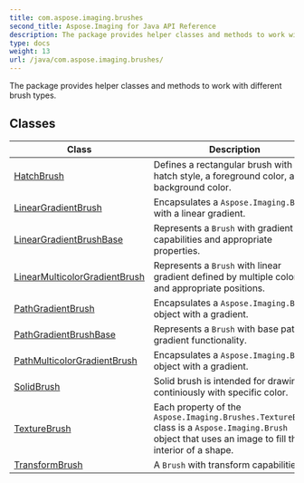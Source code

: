 ```yaml
---
title: com.aspose.imaging.brushes
second_title: Aspose.Imaging for Java API Reference
description: The package provides helper classes and methods to work with different brush types.
type: docs
weight: 13
url: /java/com.aspose.imaging.brushes/
---
```


The package provides helper classes and methods to work with different brush types.


## Classes

| Class | Description |
| --- | --- |
| [HatchBrush](../com.aspose.imaging.brushes/hatchbrush) | Defines a rectangular brush with a hatch style, a foreground color, and a background color. |
| [LinearGradientBrush](../com.aspose.imaging.brushes/lineargradientbrush) | Encapsulates a `Aspose.Imaging.Brush` with a linear gradient. |
| [LinearGradientBrushBase](../com.aspose.imaging.brushes/lineargradientbrushbase) | Represents a `Brush` with gradient capabilities and appropriate properties. |
| [LinearMulticolorGradientBrush](../com.aspose.imaging.brushes/linearmulticolorgradientbrush) | Represents a `Brush` with linear gradient defined by multiple colors and appropriate positions. |
| [PathGradientBrush](../com.aspose.imaging.brushes/pathgradientbrush) | Encapsulates a `Aspose.Imaging.Brush` object with a gradient. |
| [PathGradientBrushBase](../com.aspose.imaging.brushes/pathgradientbrushbase) | Represents a `Brush` with base path gradient functionality. |
| [PathMulticolorGradientBrush](../com.aspose.imaging.brushes/pathmulticolorgradientbrush) | Encapsulates a `Aspose.Imaging.Brush` object with a gradient. |
| [SolidBrush](../com.aspose.imaging.brushes/solidbrush) | Solid brush is intended for drawing continiously with specific color. |
| [TextureBrush](../com.aspose.imaging.brushes/texturebrush) | Each property of the `Aspose.Imaging.Brushes.TextureBrush` class is a `Aspose.Imaging.Brush` object that uses an image to fill the interior of a shape. |
| [TransformBrush](../com.aspose.imaging.brushes/transformbrush) | A `Brush` with transform capabilities. |
